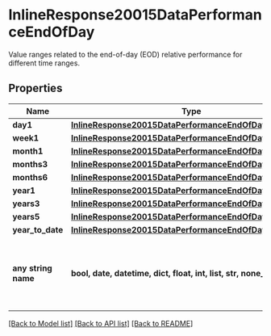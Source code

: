 # InlineResponse20015DataPerformanceEndOfDay

Value ranges related to the end-of-day (EOD) relative performance for different time ranges.

## Properties
Name | Type | Description | Notes
------------ | ------------- | ------------- | -------------
**day1** | [**InlineResponse20015DataPerformanceEndOfDayDay1**](InlineResponse20015DataPerformanceEndOfDayDay1.md) |  | [optional] 
**week1** | [**InlineResponse20015DataPerformanceEndOfDayWeek1**](InlineResponse20015DataPerformanceEndOfDayWeek1.md) |  | [optional] 
**month1** | [**InlineResponse20015DataPerformanceEndOfDayMonth1**](InlineResponse20015DataPerformanceEndOfDayMonth1.md) |  | [optional] 
**months3** | [**InlineResponse20015DataPerformanceEndOfDayMonths3**](InlineResponse20015DataPerformanceEndOfDayMonths3.md) |  | [optional] 
**months6** | [**InlineResponse20015DataPerformanceEndOfDayMonths6**](InlineResponse20015DataPerformanceEndOfDayMonths6.md) |  | [optional] 
**year1** | [**InlineResponse20015DataPerformanceEndOfDayYear1**](InlineResponse20015DataPerformanceEndOfDayYear1.md) |  | [optional] 
**years3** | [**InlineResponse20015DataPerformanceEndOfDayYears3**](InlineResponse20015DataPerformanceEndOfDayYears3.md) |  | [optional] 
**years5** | [**InlineResponse20015DataPerformanceEndOfDayYears5**](InlineResponse20015DataPerformanceEndOfDayYears5.md) |  | [optional] 
**year_to_date** | [**InlineResponse20015DataPerformanceEndOfDayYearToDate**](InlineResponse20015DataPerformanceEndOfDayYearToDate.md) |  | [optional] 
**any string name** | **bool, date, datetime, dict, float, int, list, str, none_type** | any string name can be used but the value must be the correct type | [optional]

[[Back to Model list]](../README.md#documentation-for-models) [[Back to API list]](../README.md#documentation-for-api-endpoints) [[Back to README]](../README.md)


